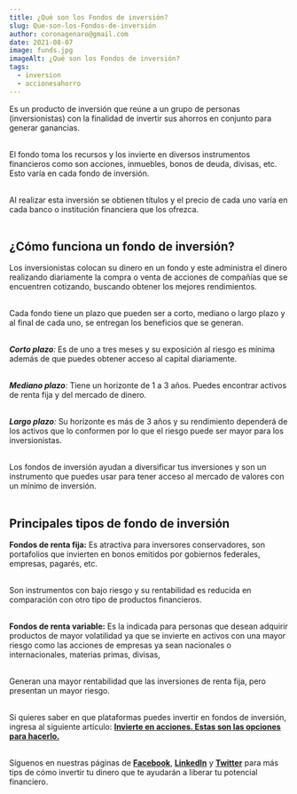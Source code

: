 ```yaml
---
title: ¿Qué son los Fondos de inversión?
slug: Que-son-los-Fondos-de-inversión
author: coronagenaro@gmail.com
date: 2021-08-07
image: funds.jpg
imageAlt: ¿Qué son los Fondos de inversión?
tags:
  - inversion
  - accionesahorro
---
```

Es un producto de inversión que reúne a un grupo de personas (inversionistas) con la finalidad de invertir sus ahorros en conjunto para generar ganancias. <br/><br/>

El fondo toma los recursos y los invierte en diversos instrumentos financieros como son acciones, inmuebles, bonos de deuda, divisas, etc. Esto varía en cada fondo de inversión. <br/><br/>

Al realizar esta inversión se obtienen títulos y el precio de cada uno varía en cada banco o institución financiera que los ofrezca. <br/><br/>

## ¿Cómo funciona un fondo de inversión?

Los inversionistas colocan su dinero en un fondo y este administra el dinero realizando diariamente la compra o venta de acciones de compañías que se encuentren cotizando, buscando obtener los mejores rendimientos. <br/><br/>

Cada fondo tiene un plazo que pueden ser a corto, mediano o largo plazo y al final de cada uno, se entregan los beneficios que se generan. <br/><br/>

***Corto plazo**:* Es de uno a tres meses y su exposición al riesgo es mínima además de que  puedes obtener acceso al capital diariamente. <br/><br/>

***Mediano plazo**:* Tiene un horizonte de 1 a 3 años. Puedes encontrar activos de renta fija y del mercado de dinero. <br/><br/>

***Largo plazo**:* Su horizonte es más de 3 años y su rendimiento dependerá de los activos que lo conformen por lo que el riesgo puede ser mayor para los inversionistas. <br/><br/>

Los fondos de inversión ayudan a diversificar tus inversiones y son un instrumento que puedes usar para tener acceso al mercado de valores con un mínimo de inversión. <br/><br/>

## Principales tipos de fondo de inversión

**Fondos de renta fija:** Es atractiva para inversores conservadores, son portafolios que invierten en bonos emitidos por gobiernos federales, empresas, pagarés, etc. <br/><br/>

Son instrumentos con bajo riesgo y su rentabilidad es reducida en comparación con otro tipo de productos financieros. <br/><br/>

**Fondos de renta variable:** Es la indicada para personas que desean adquirir productos de mayor volatilidad ya que se invierte en activos con una mayor riesgo como las acciones de empresas ya sean nacionales o internacionales, materias primas, divisas, <br/><br/>

Generan una mayor rentabilidad que las inversiones de renta fija, pero presentan un mayor riesgo. <br/><br/>

Si quieres saber en que plataformas puedes invertir en fondos de inversión, ingresa al siguiente artículo: **[Invierte en acciones. Estas son las opciones para hacerlo.](/blog/2021-07-01/plataformas-para-invertir-en-acciones)** <br/><br/>

Síguenos en nuestras páginas de **[Facebook](https://facebook.com/oasisfinanciero)**, **[LinkedIn](https://www.linkedin.com/company/oasisfinanciero/)** y **[Twitter](https://twitter.com/oasisfintech)** para más tips de cómo invertir tu dinero que te ayudarán a liberar tu potencial financiero.